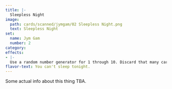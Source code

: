 ```yaml
---
title: |-
  Sleepless Night
image: 
  path: cards/scanned/jymgam/02 Sleepless Night.png
  text: Sleepless Night
set:
  name: Jym Gam
  number: 2
category: 
effects: 
- |-
  Use a random number generator for 1 through 10. Discard that many cards if you have them.
flavor-text: You can't sleep tonight.
---
```

Some actual info about this thing TBA.
